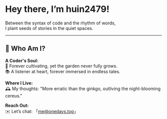 # Hey there, I’m huin2479!  

Between the syntax of code and the rhythm of words,  
I plant seeds of stories in the quiet spaces.  

---

## 🌿 Who Am I?  

**A Coder's Soul:**  
🐠 Forever cultivating, yet the garden never fully grows.  
📚 A listener at heart, forever immersed in endless tales.  

**Where I Live:**  
🕰️ My thoughts: "More erratic than the ginkgo, outliving the night-blooming cereus."  

**Reach Out:**  
✉️ Let’s chat: 「me@onedays.top」  
